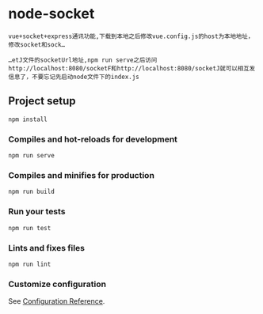 # node-socket
```
vue+socket+express通讯功能,下载到本地之后修改vue.config.js的host为本地地址，修改socket和sock…

…etJ文件的socketUrl地址,npm run serve之后访问http://localhost:8080/socketF和http://localhost:8080/socketJ就可以相互发信息了，不要忘记先启动node文件下的index.js
```
## Project setup
```
npm install
```

### Compiles and hot-reloads for development
```
npm run serve
```

### Compiles and minifies for production
```
npm run build
```

### Run your tests
```
npm run test
```

### Lints and fixes files
```
npm run lint
```

### Customize configuration
See [Configuration Reference](https://cli.vuejs.org/config/).
